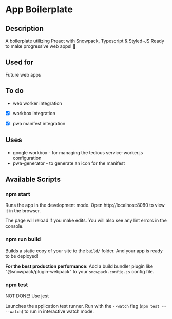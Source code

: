# App Boilerplate

## Description
A boilerplate utilizing Preact with Snowpack, Typescript & Styled-JS
Ready to make progressive web apps! 🎉

## Used for
Future web apps

## To do
- web worker integration
- [x] workbox integration
- [x] pwa manifest integration


## Uses
- google workbox - for managing the tedious service-worker.js configuration
- pwa-generator - to generate an icon for the manifest

## Available Scripts

### npm start

Runs the app in the development mode.
Open http://localhost:8080 to view it in the browser.

The page will reload if you make edits.
You will also see any lint errors in the console.

### npm run build

Builds a static copy of your site to the `build/` folder.
And your app is ready to be deployed!

**For the best production performance:** Add a build bundler plugin like "@snowpack/plugin-webpack" to your `snowpack.config.js` config file.

### npm test
NOT DONE!
Use jest

Launches the application test runner.
Run with the `--watch` flag (`npm test -- --watch`) to run in interactive watch mode.
